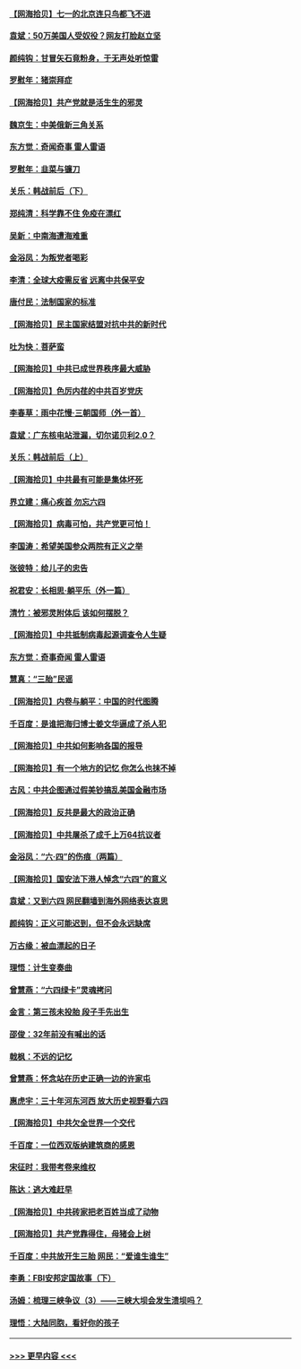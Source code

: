 #### [【网海拾贝】七一的北京连只鸟都飞不进](../pages/nsc993/n13041377.md?t=06231801) 
#### [袁斌：50万美国人受奴役？网友打脸赵立坚](../pages/nsc993/n13041330.md?t=06231801) 
#### [颜纯钩：甘冒矢石竟粉身，于无声处听惊雷](../pages/nsc993/n13041140.md?t=06231801) 
#### [罗慰年：猪崇拜症](../pages/nsc993/n13041071.md?t=06231801) 
#### [【网海拾贝】共产党就是活生生的邪灵](../pages/nsc993/n13036627.md?t=06231801) 
#### [魏京生：中美俄新三角关系](../pages/nsc993/n13035986.md?t=06231801) 
#### [东方觉：奇闻奇事 雷人雷语](../pages/nsc993/n13035878.md?t=06231801) 
#### [罗慰年：韭菜与镰刀](../pages/nsc993/n13034374.md?t=06231801) 
#### [关乐：韩战前后（下）](../pages/nsc993/n13034113.md?t=06231801) 
#### [郑纯清：科学靠不住 免疫在漂红](../pages/nsc993/n13034093.md?t=06231801) 
#### [吴新：中南海遭海难重](../pages/nsc993/n13034084.md?t=06231801) 
#### [金浴凤：为叛党者喝彩](../pages/nsc993/n13034058.md?t=06231801) 
#### [李清：全球大疫需反省 远离中共保平安](../pages/nsc993/n13033784.md?t=06231801) 
#### [唐付民：法制国家的标准](../pages/nsc993/n13032944.md?t=06231801) 
#### [【网海拾贝】民主国家结盟对抗中共的新时代](../pages/nsc993/n13031717.md?t=06231801) 
#### [吐为快：菩萨蛮](../pages/nsc993/n13030033.md?t=06231801) 
#### [【网海拾贝】中共已成世界秩序最大威胁](../pages/nsc993/n13028138.md?t=06231801) 
#### [【网海拾贝】色厉内荏的中共百岁党庆](../pages/nsc993/n13025582.md?t=06231801) 
#### [李春草：雨中花慢‧三朝国师（外一首）](../pages/nsc993/n13025567.md?t=06231801) 
#### [袁斌：广东核电站泄漏，切尔诺贝利2.0？](../pages/nsc993/n13025475.md?t=06231801) 
#### [关乐：韩战前后（上）](../pages/nsc993/n13025387.md?t=06231801) 
#### [【网海拾贝】中共最有可能是集体坏死](../pages/nsc993/n13023101.md?t=06231801) 
#### [界立建：痛心疾首 勿忘六四](../pages/nsc993/n13022339.md?t=06231801) 
#### [【网海拾贝】病毒可怕，共产党更可怕！](../pages/nsc993/n13020728.md?t=06231801) 
#### [李国涛：希望美国参众两院有正义之举](../pages/nsc993/n13020674.md?t=06231801) 
#### [张彼特：给儿子的忠告](../pages/nsc993/n13018934.md?t=06231801) 
#### [祝君安：长相思‧躺平乐（外一篇）](../pages/nsc993/n13018923.md?t=06231801) 
#### [清竹：被邪灵附体后 该如何摆脱？](../pages/nsc993/n13018877.md?t=06231801) 
#### [【网海拾贝】中共抵制病毒起源调查令人生疑](../pages/nsc993/n13017785.md?t=06231801) 
#### [东方觉：奇事奇闻 雷人雷语](../pages/nsc993/n13017577.md?t=06231801) 
#### [慧真：“三胎”民谣](../pages/nsc993/n13017394.md?t=06231801) 
#### [【网海拾贝】内卷与躺平：中国的时代图腾](../pages/nsc993/n13016128.md?t=06231801) 
#### [千百度：是谁把海归博士姜文华逼成了杀人犯](../pages/nsc993/n13015218.md?t=06231801) 
#### [【网海拾贝】中共如何影响各国的报导](../pages/nsc993/n13012599.md?t=06231801) 
#### [【网海拾贝】有一个地方的记忆 你怎么也抹不掉](../pages/nsc993/n13009802.md?t=06231801) 
#### [古风：中共企图通过假美钞搞乱美国金融市场](../pages/nsc993/n13009626.md?t=06231801) 
#### [【网海拾贝】反共是最大的政治正确](../pages/nsc993/n13007051.md?t=06231801) 
#### [【网海拾贝】中共屠杀了成千上万64抗议者](../pages/nsc993/n13002713.md?t=06231801) 
#### [金浴凤：“六·四”的伤痕（两篇）](../pages/nsc993/n13001719.md?t=06231801) 
#### [【网海拾贝】国安法下港人悼念“六四”的意义](../pages/nsc993/n13001039.md?t=06231801) 
#### [袁斌：又到六四 网民翻墙到海外网络表达哀思](../pages/nsc993/n13000995.md?t=06231801) 
#### [颜纯钩：正义可能迟到，但不会永远缺席](../pages/nsc993/n13000920.md?t=06231801) 
#### [万古缘：被血漂起的日子](../pages/nsc993/n13000914.md?t=06231801) 
#### [理悟：计生变奏曲](../pages/nsc993/n13000414.md?t=06231801) 
#### [曾慧燕：“六四绿卡”灵魂拷问](../pages/nsc993/n13000277.md?t=06231801) 
#### [金言：第三孩未投胎 段子手先出生](../pages/nsc993/n13000215.md?t=06231801) 
#### [邵俊：32年前没有喊出的话](../pages/nsc993/n13000181.md?t=06231801) 
#### [戟枫：不远的记忆](../pages/nsc993/n13000121.md?t=06231801) 
#### [曾慧燕：怀念站在历史正确一边的许家屯](../pages/nsc993/n13000073.md?t=06231801) 
#### [惠虎宇：三十年河东河西 放大历史视野看六四](../pages/nsc993/n13000018.md?t=06231801) 
#### [【网海拾贝】中共欠全世界一个交代](../pages/nsc993/n12998706.md?t=06231801) 
#### [千百度：一位西双版纳建筑商的感恩](../pages/nsc993/n12998487.md?t=06231801) 
#### [宋征时：我带考卷来维权](../pages/nsc993/n12994088.md?t=06231801) 
#### [陈达：逃大难赶早](../pages/nsc993/n12993569.md?t=06231801) 
#### [【网海拾贝】中共砖家把老百姓当成了动物](../pages/nsc993/n12993483.md?t=06231801) 
#### [【网海拾贝】共产党靠得住，母猪会上树](../pages/nsc993/n12990730.md?t=06231801) 
#### [千百度：中共放开生三胎 网民：“爱谁生谁生”](../pages/nsc993/n12990644.md?t=06231801) 
#### [李勇：FBI安邦定国故事（下）](../pages/nsc993/n12987854.md?t=06231801) 
#### [汤姆：梳理三峡争议（3）——三峡大坝会发生溃坝吗？](../pages/nsc993/n12989806.md?t=06231801) 
#### [理悟：大陆同胞，看好你的孩子](../pages/nsc993/n12989778.md?t=06231801) 

----
#### [ >>> 更早内容 <<< ](../indexes/nsc993-earlier.md)
